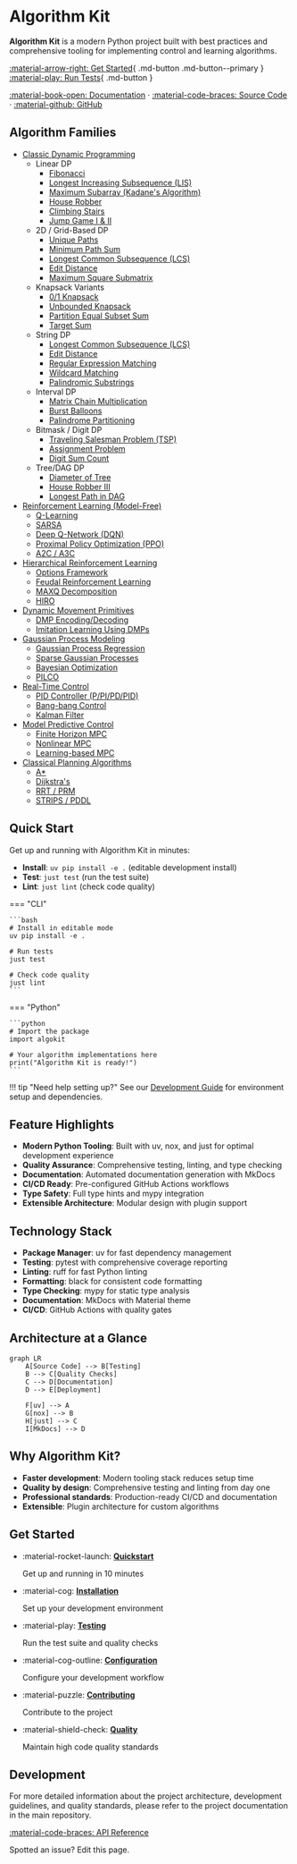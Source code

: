 # Algorithm Kit

**Algorithm Kit** is a modern Python project built with best practices and comprehensive tooling for implementing control and learning algorithms.

[:material-arrow-right: Get Started](api.md){ .md-button .md-button--primary }
[:material-play: Run Tests](https://github.com/jeffrichley/algokit#development){ .md-button }

[:material-book-open: Documentation](api.md) · [:material-code-braces: Source Code](https://github.com/jeffrichley/algokit) · [:material-github: GitHub](https://github.com/jeffrichley/algokit)

## Algorithm Families

- [Classic Dynamic Programming](classic-dp.md)
  - Linear DP
    - [Fibonacci](classic-dp.md#fibonacci)
    - [Longest Increasing Subsequence (LIS)](classic-dp.md#longest-increasing-subsequence-lis)
    - [Maximum Subarray (Kadane's Algorithm)](classic-dp.md#maximum-subarray-kadane-s-algorithm)
    - [House Robber](classic-dp.md#house-robber)
    - [Climbing Stairs](classic-dp.md#climbing-stairs)
    - [Jump Game I & II](classic-dp.md#jump-game-i-ii)
  - 2D / Grid-Based DP
    - [Unique Paths](classic-dp.md#unique-paths)
    - [Minimum Path Sum](classic-dp.md#minimum-path-sum)
    - [Longest Common Subsequence (LCS)](classic-dp.md#longest-common-subsequence-lcs)
    - [Edit Distance](classic-dp.md#edit-distance)
    - [Maximum Square Submatrix](classic-dp.md#maximum-square-submatrix)
  - Knapsack Variants
    - [0/1 Knapsack](classic-dp.md#0-1-knapsack)
    - [Unbounded Knapsack](classic-dp.md#unbounded-knapsack)
    - [Partition Equal Subset Sum](classic-dp.md#partition-equal-subset-sum)
    - [Target Sum](classic-dp.md#target-sum)
  - String DP
    - [Longest Common Subsequence (LCS)](classic-dp.md#longest-common-subsequence-lcs-1)
    - [Edit Distance](classic-dp.md#edit-distance-1)
    - [Regular Expression Matching](classic-dp.md#regular-expression-matching)
    - [Wildcard Matching](classic-dp.md#wildcard-matching)
    - [Palindromic Substrings](classic-dp.md#palindromic-substrings)
  - Interval DP
    - [Matrix Chain Multiplication](classic-dp.md#matrix-chain-multiplication)
    - [Burst Balloons](classic-dp.md#burst-balloons)
    - [Palindrome Partitioning](classic-dp.md#palindrome-partitioning)
  - Bitmask / Digit DP
    - [Traveling Salesman Problem (TSP)](classic-dp.md#traveling-salesman-problem-tsp)
    - [Assignment Problem](classic-dp.md#assignment-problem)
    - [Digit Sum Count](classic-dp.md#digit-sum-count)
  - Tree/DAG DP
    - [Diameter of Tree](classic-dp.md#diameter-of-tree)
    - [House Robber III](classic-dp.md#house-robber-iii)
    - [Longest Path in DAG](classic-dp.md#longest-path-in-dag)
- [Reinforcement Learning (Model-Free)](reinforcement-learning.md)
  - [Q-Learning](reinforcement-learning.md#q-learning)
  - [SARSA](reinforcement-learning.md#sarsa)
  - [Deep Q-Network (DQN)](reinforcement-learning.md#deep-q-network-dqn)
  - [Proximal Policy Optimization (PPO)](reinforcement-learning.md#proximal-policy-optimization-ppo)
  - [A2C / A3C](reinforcement-learning.md#a2c-a3c)
- [Hierarchical Reinforcement Learning](hrl.md)
  - [Options Framework](hrl.md#options-framework)
  - [Feudal Reinforcement Learning](hrl.md#feudal-reinforcement-learning)
  - [MAXQ Decomposition](hrl.md#maxq-decomposition)
  - [HIRO](hrl.md#hiro)
- [Dynamic Movement Primitives](dmps.md)
  - [DMP Encoding/Decoding](dmps.md#dmp-encoding-decoding)
  - [Imitation Learning Using DMPs](dmps.md#imitation-learning-using-dmps)
- [Gaussian Process Modeling](gaussian-process.md)
  - [Gaussian Process Regression](gaussian-process.md#gaussian-process-regression)
  - [Sparse Gaussian Processes](gaussian-process.md#sparse-gaussian-processes)
  - [Bayesian Optimization](gaussian-process.md#bayesian-optimization)
  - [PILCO](gaussian-process.md#pilco)
- [Real-Time Control](real-time-control.md)
  - [PID Controller (P/PI/PD/PID)](real-time-control.md#pid-controller-p-pi-pd-pid)
  - [Bang-bang Control](real-time-control.md#bang-bang-control)
  - [Kalman Filter](real-time-control.md#kalman-filter)
- [Model Predictive Control](mpc.md)
  - [Finite Horizon MPC](mpc.md#finite-horizon-mpc)
  - [Nonlinear MPC](mpc.md#nonlinear-mpc)
  - [Learning-based MPC](mpc.md#learning-based-mpc)
- [Classical Planning Algorithms](classical-planning.md)
  - [A*](classical-planning.md#a)
  - [Dijkstra's](classical-planning.md#dijkstra-s)
  - [RRT / PRM](classical-planning.md#rrt-prm)
  - [STRIPS / PDDL](classical-planning.md#strips-pddl)


## Quick Start

Get up and running with Algorithm Kit in minutes:

- **Install**: `uv pip install -e .` (editable development install)
- **Test**: `just test` (run the test suite)
- **Lint**: `just lint` (check code quality)

=== "CLI"

    ```bash
    # Install in editable mode
    uv pip install -e .

    # Run tests
    just test

    # Check code quality
    just lint
    ```

=== "Python"

    ```python
    # Import the package
    import algokit

    # Your algorithm implementations here
    print("Algorithm Kit is ready!")
    ```

!!! tip "Need help setting up?"
    See our [Development Guide](https://github.com/jeffrichley/algokit#development) for environment setup and dependencies.

## Feature Highlights

- **Modern Python Tooling**: Built with uv, nox, and just for optimal development experience
- **Quality Assurance**: Comprehensive testing, linting, and type checking
- **Documentation**: Automated documentation generation with MkDocs
- **CI/CD Ready**: Pre-configured GitHub Actions workflows
- **Type Safety**: Full type hints and mypy integration
- **Extensible Architecture**: Modular design with plugin support

## Technology Stack

- **Package Manager**: uv for fast dependency management
- **Testing**: pytest with comprehensive coverage reporting
- **Linting**: ruff for fast Python linting
- **Formatting**: black for consistent code formatting
- **Type Checking**: mypy for static type analysis
- **Documentation**: MkDocs with Material theme
- **CI/CD**: GitHub Actions with quality gates

## Architecture at a Glance

```mermaid
graph LR
    A[Source Code] --> B[Testing]
    B --> C[Quality Checks]
    C --> D[Documentation]
    D --> E[Deployment]

    F[uv] --> A
    G[nox] --> B
    H[just] --> C
    I[MkDocs] --> D
```

## Why Algorithm Kit?

- **Faster development**: Modern tooling stack reduces setup time
- **Quality by design**: Comprehensive testing and linting from day one
- **Professional standards**: Production-ready CI/CD and documentation
- **Extensible**: Plugin architecture for custom algorithms

## Get Started

<div class="grid cards" markdown>

-   :material-rocket-launch: **[Quickstart](api.md)**

    Get up and running in 10 minutes

-   :material-cog: **[Installation](https://github.com/jeffrichley/algokit#development)**

    Set up your development environment

-   :material-play: **[Testing](https://github.com/jeffrichley/algokit#development)**

    Run the test suite and quality checks

-   :material-cog-outline: **[Configuration](https://github.com/jeffrichley/algokit#development)**

    Configure your development workflow

-   :material-puzzle: **[Contributing](contributing.md)**

    Contribute to the project

-   :material-shield-check: **[Quality](https://github.com/jeffrichley/algokit#development)**

    Maintain high code quality standards

</div>

## Development

For more detailed information about the project architecture, development guidelines, and quality standards, please refer to the project documentation in the main repository.

[:material-code-braces: API Reference](api.md)

Spotted an issue? Edit this page.
